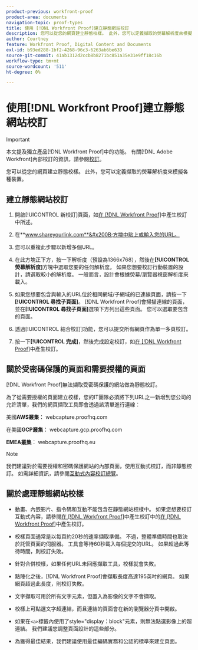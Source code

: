 ```yaml
---
product-previous: workfront-proof
product-area: documents
navigation-topic: proof-types
title: 使用 [!DNL Workfront Proof]建立靜態網站校訂
description: 您可以從您的網頁建立靜態校樣。 此外，您可以定義擷取的熒幕解析度來模擬各種裝置。
author: Courtney
feature: Workfront Proof, Digital Content and Documents
exl-id: b93ed288-1bf2-4268-96c3-6263ab6be633
source-git-commit: 41ab1312d2ccb8b8271bc851a35e31e9ff18c16b
workflow-type: tm+mt
source-wordcount: '511'
ht-degree: 0%

---
```


# 使用[!DNL Workfront Proof]建立靜態網站校訂

>[!IMPORTANT]
>
>本文提及獨立產品[!DNL Workfront Proof]中的功能。 有關[!DNL Adobe Workfront]內部校訂的資訊，請參閱[校訂](../../../review-and-approve-work/proofing/proofing.md)。

您可以從您的網頁建立靜態校樣。 此外，您可以定義擷取的熒幕解析度來模擬各種裝置。

## 建立靜態網站校訂

1. 開啟[!UICONTROL 新校訂]頁面，如[在 [!DNL Workfront Proof]](../../../workfront-proof/wp-work-proofsfiles/create-proofs-and-files/generate-proofs.md)中產生校訂中所述。
1. 在&#x200B;**www.shareyourlink.com**&#x200B;方塊中貼上或輸入您的URL。
1. 您可以重複此步驟以新增多個URL。
1. 在此方塊正下方，按一下解析度（預設為1366x768），然後在&#x200B;**[!UICONTROL 熒幕解析度]**&#x200B;方塊中選取您要的任何解析度。
如果您想要校訂行動裝置的設計，請選取較小的解析度。 一般而言，設計會根據熒幕/瀏覽器視窗解析度來載入。

1. 如果您想要包含與輸入的URL位於相同網域/子網域的已連線頁面，請按一下&#x200B;**[!UICONTROL 尋找子頁面]**。
   [!DNL Workfront Proof]會掃描連線的頁面，並在&#x200B;**[!UICONTROL 尋找子頁面]**&#x200B;選項下方列出這些頁面。 您可以選取要包含的頁面。

1. 透過[!UICONTROL 結合校訂]功能，您可以提交所有網頁作為單一多頁校訂。
1. 按一下&#x200B;**[!UICONTROL 完成]**，然後完成設定校訂，如[在 [!DNL Workfront Proof]](../../../workfront-proof/wp-work-proofsfiles/create-proofs-and-files/generate-proofs.md)中產生校訂。

## 關於受密碼保護的頁面和需要授權的頁面

[!DNL Workfront Proof]無法擷取受密碼保護的網站做為靜態校訂。

為了從需要授權的頁面建立校樣，您的IT團隊必須將下列URL之一新增到您公司的允許清單，我們的網頁擷取工具即會透過該清單進行連線：

美國&#x200B;**AWS叢集**： webcapture.proofhq.com

在美國&#x200B;**GCP叢集**： webcapture.gcp.proofhq.com

**EMEA叢集**： webcapture.proofhq.eu

>[!NOTE]
>
>我們建議對於需要授權和密碼保護網站的內部頁面，使用互動式校訂，而非靜態校訂。 如需詳細資訊，請參閱[互動式內容校訂總覽](../../../review-and-approve-work/proofing/proofing-overview/interactive-content-proofs.md)。

## 關於處理靜態網站校樣

* 動畫、內嵌影片、指令碼和互動不能包含在靜態網站校樣中。 如果您想要校訂互動式內容，請參閱[在 [!DNL Workfront Proof]](../../../workfront-proof/wp-work-proofsfiles/create-proofs-and-files/generate-proofs.md)中產生校訂中的[在 [!DNL Workfront Proof]](../../../workfront-proof/wp-work-proofsfiles/create-proofs-and-files/generate-proofs.md)中產生校訂。

* 校樣頁面通常是以每頁約20秒的速率擷取準備。 不過，整體準備時間也取決於託管頁面的伺服器。 工具會等待60秒載入每個提交的URL。 如果超過此等待時間，則校訂失敗。
* 針對合併校樣，如果任何URL未回應擷取工具，校樣就會失敗。
* 點陣化之後，[!DNL Workfront Proof]會擷取長度高達195英吋的網頁。 如果網頁超過此長度，則校訂失敗。
* 文字擷取可用於所有文字元素，但置入為影像的文字不會擷取。
* 校樣上可點選文字超連結，而且連結的頁面會在新的瀏覽器分頁中開啟。
* 如果在`<a>`標籤內使用了style=&quot;display：block&quot;元素，則無法點選影像上的超連結。 我們建議您調整頁面設計的這些部分。
* 為獲得最佳結果，我們建議使用最佳編碼實務和公認的標準來建立頁面。
